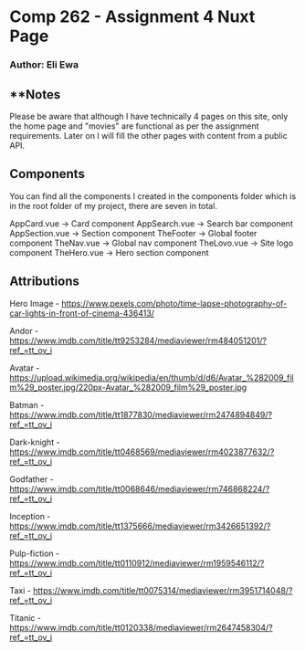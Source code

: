 # Comp 262 - Assignment 4 Nuxt Page
### Author: Eli Ewa

## **Notes

Please be aware that although I have technically 4 pages on this site, only the home page and "movies" are functional as per the assignment requirements. Later on I will fill the other pages with content from a public API.

## Components

You can find all the components I created in the components folder which is in the root folder of my project, there are seven in total.

AppCard.vue -> Card component
AppSearch.vue -> Search bar component
AppSection.vue -> Section component
TheFooter -> Global footer component
TheNav.vue -> Global nav component
TheLovo.vue -> Site logo component
TheHero.vue -> Hero section component

## Attributions

Hero Image - https://www.pexels.com/photo/time-lapse-photography-of-car-lights-in-front-of-cinema-436413/

Andor - https://www.imdb.com/title/tt9253284/mediaviewer/rm484051201/?ref_=tt_ov_i

Avatar - https://upload.wikimedia.org/wikipedia/en/thumb/d/d6/Avatar_%282009_film%29_poster.jpg/220px-Avatar_%282009_film%29_poster.jpg

Batman - https://www.imdb.com/title/tt1877830/mediaviewer/rm2474894849/?ref_=tt_ov_i

Dark-knight - https://www.imdb.com/title/tt0468569/mediaviewer/rm4023877632/?ref_=tt_ov_i

Godfather - https://www.imdb.com/title/tt0068646/mediaviewer/rm746868224/?ref_=tt_ov_i

Inception - https://www.imdb.com/title/tt1375666/mediaviewer/rm3426651392/?ref_=tt_ov_i

Pulp-fiction - https://www.imdb.com/title/tt0110912/mediaviewer/rm1959546112/?ref_=tt_ov_i

Taxi - https://www.imdb.com/title/tt0075314/mediaviewer/rm3951714048/?ref_=tt_ov_i

Titanic - https://www.imdb.com/title/tt0120338/mediaviewer/rm2647458304/?ref_=tt_ov_i